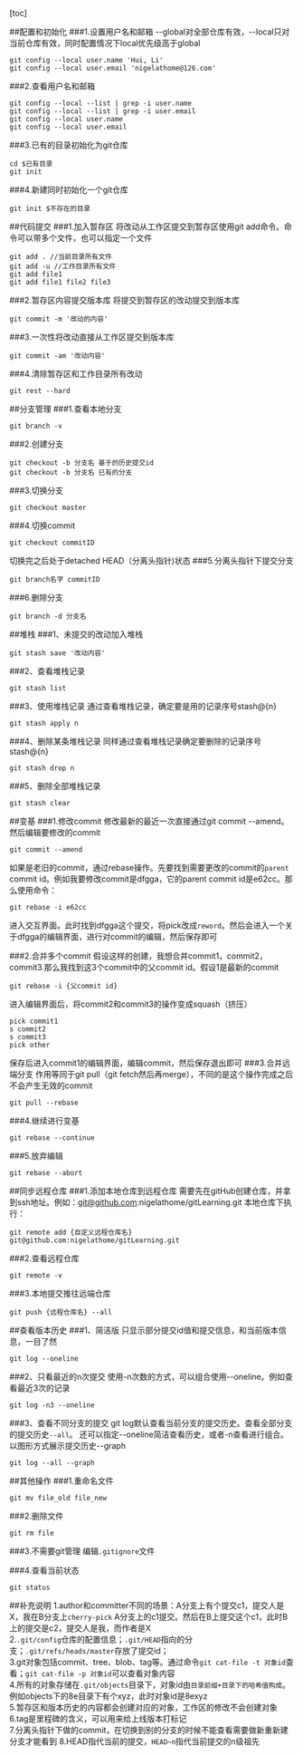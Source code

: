 [toc]

##配置和初始化
###1.设置用户名和邮箱
--global对全部仓库有效，--local只对当前仓库有效，同时配置情况下local优先级高于global

```
git config --local user.name 'Hui, Li'
git config --local user.email 'nigelathome@126.com'
```
###2.查看用户名和邮箱

```
git config --local --list | grep -i user.name
git config --local --list | grep -i user.email
git config --local user.name
git config --local user.email
```
###3.已有的目录初始化为git仓库
```
cd $已有目录
git init
```
###4.新建同时初始化一个git仓库
```
git init $不存在的目录
```
##代码提交
###1.加入暂存区
将改动从工作区提交到暂存区使用git add命令。命令可以带多个文件，也可以指定一个文件

```
git add . //当前目录所有文件
git add -u //工作目录所有文件
git add file1
git add file1 file2 file3
```
###2.暂存区内容提交版本库
将提交到暂存区的改动提交到版本库

```
git commit -m '改动的内容'
```
###3.一次性将改动直接从工作区提交到版本库
```
git commit -am '改动内容'
```
###4.清除暂存区和工作目录所有改动
```
git rest --hard
```
##分支管理
###1.查看本地分支
```
git branch -v
```
###2.创建分支
```
git checkout -b 分支名 基于的历史提交id
git checkout -b 分支名 已有的分支
```
###3.切换分支
```
git checkout master
```
###4.切换commit
```
git checkout commitID
```
切换完之后处于detached HEAD（分离头指针)状态
###5.分离头指针下提交分支
```
git branch名字 commitID
```
###6.删除分支
```
git branch -d 分支名
```

##堆栈
###1、未提交的改动加入堆栈
```
git stash save '改动内容'
```

###2、查看堆栈记录
```
git stash list
```

###3、使用堆栈记录
通过查看堆栈记录，确定要是用的记录序号stash@{n}

```
git stash apply n
```

###4、删除某条堆栈记录
同样通过查看堆栈记录确定要删除的记录序号stash@{n}

```
git stash drop n
```

###5、删除全部堆栈记录
```
git stash clear
```

##变基
###1.修改commit
修改最新的最近一次直接通过git commit --amend。然后编辑要修改的commit

```
git commit --amend
```

如果是老旧的commit，通过rebase操作。先要找到需要更改的commit的`parent` commit id。例如我要修改commit是dfgga，它的parent commit id是e62cc。那么使用命令：

```
git rebase -i e62cc
```
进入交互界面。此时找到dfgga这个提交，将pick改成`reword`。然后会进入一个关于dfgga的编辑界面，进行对commit的编辑，然后保存即可

###2.合并多个commit
假设这样的创建，我想合并commit1，commit2，commit3.那么我找到这3个commit中的父commit id。假设1是最新的commit

```
git rebase -i {父commit id}
```
进入编辑界面后，将commit2和commit3的操作变成squash（挤压）

```
pick commit1
s commit2
s commit3
pick other
```
保存后进入commit1的编辑界面，编辑commit，然后保存退出即可
###3.合并远端分支
作用等同于git pull（git fetch然后再merge），不同的是这个操作完成之后不会产生无效的commit

```
git pull --rebase
```
###4.继续进行变基

```
git rebase --continue
```
###5.放弃编辑

```
git rebase --abort
```

##同步远程仓库
###1.添加本地仓库到远程仓库
需要先在gitHub创建仓库，并拿到ssh地址。例如：git@github.com:nigelathome/gitLearning.git
本地仓库下执行：

```
git remote add {自定义远程仓库名} git@github.com:nigelathome/gitLearning.git
```
###2.查看远程仓库
```
git remote -v
```
###3.本地提交推往远端仓库
```
git push {远程仓库名} --all
```

##查看版本历史
###1、简洁版
只显示部分提交id值和提交信息，和当前版本信息，一目了然

```
git log --oneline
```

###2、只看最近的n次提交
使用-n次数的方式，可以组合使用--oneline。例如查看最近3次的记录

```
git log -n3 --oneline
```

###3、查看不同分支的提交
git log默认查看当前分支的提交历史。查看全部分支的提交历史`--all`。
还可以指定--oneline简洁查看历史，或者-n查看进行组合。以图形方式展示提交历史--graph

```
git log --all --graph
```

##其他操作
###1.重命名文件
```
git mv file_old file_new
```
###2.删除文件
```
git rm file
```
###3.不需要git管理
编辑`.gitignore`文件

###4.查看当前状态
```
git status 
```

##补充说明
1.author和committer不同的场景：A分支上有个提交c1，提交人是X，我在B分支上`cherry-pick` A分支上的c1提交。然后在B上提交这个c1，此时B上的提交是c2，提交人是我，而作者是X    
2.`.git/config`仓库的配置信息；`.git/HEAD`指向的分支；`.git/refs/heads/master`存放了提交id；  
3.git对象包括commit、tree、blob、tag等。通过命令`git cat-file -t 对象id`查看；`git cat-file -p 对象id`可以查看对象内容   
4.所有的对象存储在`.git/objects`目录下，对象id由`目录前缀+目录下的哈希值构成`。例如objects下的8e目录下有个xyz，此时对象id是8exyz  
5.暂存区和版本历史的内容都会创建对应的对象，工作区的修改不会创建对象  
6.tag是里程碑的含义，可以用来给上线版本打标记  
7.分离头指针下做的commit，在切换到别的分支的时候不能查看需要做新重新建分支才能看到
8.HEAD指代当前的提交，`HEAD~n`指代当前提交的n级祖先